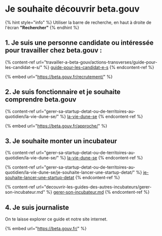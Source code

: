 # Je souhaite découvrir beta.gouv

{% hint style="info" %}
Utiliser la barre de recherche, en haut à droite de l'écran **"Rechercher"**
{% endhint %}

## 1. Je suis une personne candidate ou intéressée pour travailler chez beta.gouv :

{% content-ref url="travailler-a-beta-gouv/actions-transverses/guide-pour-les-candidat-e-s/" %}
[guide-pour-les-candidat-e-s](travailler-a-beta-gouv/actions-transverses/guide-pour-les-candidat-e-s/)
{% endcontent-ref %}

{% embed url="https://beta.gouv.fr/recrutement/" %}

## 2. Je suis fonctionnaire et je souhaite comprendre beta.gouv

{% content-ref url="gerer-sa-startup-detat-ou-de-territoires-au-quotidien/la-vie-dune-se/" %}
[la-vie-dune-se](gerer-sa-startup-detat-ou-de-territoires-au-quotidien/la-vie-dune-se/)
{% endcontent-ref %}

{% embed url="https://beta.gouv.fr/approche/" %}

## 3. Je souhaite monter un incubateur

{% content-ref url="gerer-sa-startup-detat-ou-de-territoires-au-quotidien/la-vie-dune-se/" %}
[la-vie-dune-se](gerer-sa-startup-detat-ou-de-territoires-au-quotidien/la-vie-dune-se/)
{% endcontent-ref %}

{% content-ref url="gerer-sa-startup-detat-ou-de-territoires-au-quotidien/la-vie-dune-se/je-souhaite-lancer-une-startup-detat/" %}
[je-souhaite-lancer-une-startup-detat](gerer-sa-startup-detat-ou-de-territoires-au-quotidien/la-vie-dune-se/je-souhaite-lancer-une-startup-detat/)
{% endcontent-ref %}

{% content-ref url="decouvrir-les-guides-des-autres-incubateurs/gerer-son-incubateur.md" %}
[gerer-son-incubateur.md](decouvrir-les-guides-des-autres-incubateurs/gerer-son-incubateur.md)
{% endcontent-ref %}

## 4. Je suis journaliste

On te laisse explorer ce guide et notre site internet.

{% embed url="https://beta.gouv.fr/" %}
